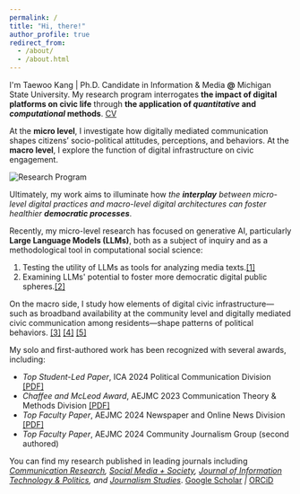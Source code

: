 ```yaml
---
permalink: /
title: "Hi, there!"
author_profile: true
redirect_from: 
  - /about/
  - /about.html
---
```


I'm Taewoo Kang | Ph.D. Candidate in Information & Media **@** Michigan State University. 
My research program interrogates **the impact of digital platforms on civic life** through **the application of *quantitative* and *computational* methods**. [CV](https://kteen2k.github.io/taewookang/files/CV_TKang_Jun2025.pdf)

At the **micro level**, I investigate how digitally mediated communication shapes citizens’ socio-political attitudes, perceptions, and behaviors.
At the **macro level**, I explore the function of digital infrastructure on civic engagement. 

![Research Program](/taewookang/images/research_program.png)

Ultimately, my work aims to illuminate how *the **interplay** between micro-level digital practices and macro-level digital architectures can foster healthier **democratic processes***.

Recently, my micro-level research has focused on generative AI, particularly **Large Language Models (LLMs)**, both as a subject of inquiry and as a methodological tool in computational social science:

1. Testing the utility of LLMs as tools for analyzing media texts.<a href="https://doi.org/10.48550/arXiv.2502.00903" target="_blank" rel="noopener noreferrer">[1]</a>
2. Examining LLMs' potential to foster more democratic digital public spheres.<a href="https://cristianvaccari.com/2024/10/03/program-of-the-10th-conference-of-the-international-journal-of-press-politics-university-of-edinburgh-17-18-october-2024/" target="_blank" rel="noopener noreferrer">[2]</a>

On the macro side, I study how elements of digital civic infrastructure—such as broadband availability at the community level and digitally mediated civic communication among residents—shape patterns of political behaviors. <a href="https://doi.org/10.1177/00936502241311943" target="_blank" rel="noopener noreferrer">[3]</a> <a href="https://doi.org/10.1080/19331681.2025.2511051" target="_blank" rel="noopener noreferrer">[4]</a> <a href="https://doi.org/10.1177/20563051251315255" target="_blank" rel="noopener noreferrer">[5]</a>

My solo and first-authored work has been recognized with several awards, including:

- *Top Student-Led Paper*, ICA 2024 Political Communication Division <a href="https://kteen2k.github.io/taewookang/files/resubmission_CIL_2024_R-U_Tradeoffs.pdf" target="_blank" rel="noopener noreferrer">[PDF]</a>
- *Chaffee and McLeod Award*, AEJMC 2023 Communication Theory & Methods Division <a href="https://kteen2k.github.io/taewookang/files/aejmc23_proceeding_2078375.pdf" target="_blank" rel="noopener noreferrer">[PDF]</a>
- *Top Faculty Paper*, AEJMC 2024 Newspaper and Online News Division <a href="https://kteen2k.github.io/taewookang/files/VerificationPaperApril1.pdf" target="_blank" rel="noopener noreferrer">[PDF]</a>
- *Top Faculty Paper*, AEJMC 2024 Community Journalism Group (second authored)

You can find my research published in leading journals including *[Communication Research](https://doi.org/10.1177/00936502241311943), [Social Media + Society](https://doi.org/10.1177/20563051251315255), [Journal of Information Technology & Politics](https://doi.org/10.1080/19331681.2025.2511051), and [Journalism Studies](https://doi.org/10.1080/1461670X.2023.2246075)*. [Google Scholar](https://scholar.google.com/citations?user=r0abOPMAAAAJ&hl=en&oi=ao) *|* [ORCiD](https://orcid.org/0000-0002-4995-5145)

